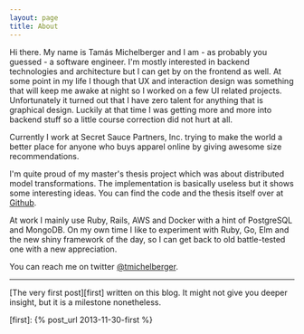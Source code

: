 ```yaml
---
layout: page
title: About
---
```


Hi there. My name is Tamás Michelberger and I am - as probably you guessed - a software engineer. I'm mostly interested in backend technologies and architecture but I can get by on the frontend as well. At some point in my life I though that UX and interaction design was something that will keep me awake at night so I worked on a few UI related projects. Unfortunately it turned out that I have zero talent for anything that is graphical design. Luckily at that time I was getting more and more into backend stuff so a little course correction did not hurt at all.

Currently I work at Secret Sauce Partners, Inc. trying to make the world a better place for anyone who buys apparel online by giving awesome size recommendations.

I'm quite proud of my master's thesis project which was about distributed model transformations. The implementation is basically useless but it shows some interesting ideas. You can find the code and the thesis itself over at [Github][thesis].

At work I mainly use Ruby, Rails, AWS and Docker with a hint of PostgreSQL and MongoDB. On my own time I like to experiment with Ruby, Go, Elm and the new shiny framework of the day, so I can get back to old battle-tested one with a new appreciation.

You can reach me on twitter [@tmichelberger][twitter].

---

[The very first post][first] written on this blog. It might not give you deeper insight, but it is a milestone nonetheless.

[thesis]: https://github.com/tmichel/thesis
[twitter]: https://twitter.com/tmichelberger
[first]: {% post_url 2013-11-30-first %}
